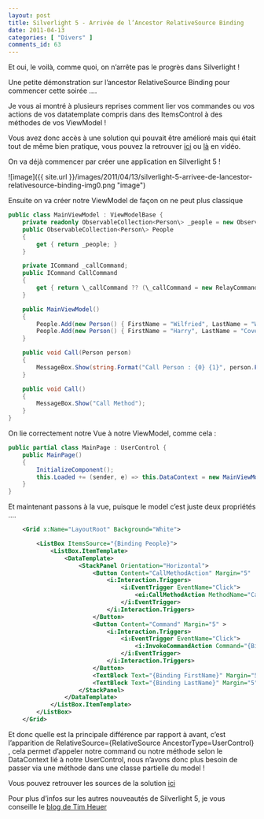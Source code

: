 ```yaml
---
layout: post
title: Silverlight 5 - Arrivée de l’Ancestor RelativeSource Binding
date: 2011-04-13
categories: [ "Divers" ]
comments_id: 63 
---
```


Et oui, le voilà, comme quoi, on n’arrête pas le progrès dans Silverlight !

Une petite démonstration sur l’ancestor RelativeSource Binding pour commencer cette soirée ….

Je vous ai montré à plusieurs reprises comment lier vos commandes ou vos actions de vos datatemplate compris dans des ItemsControl à des méthodes de vos ViewModel !

Vous avez donc accès à une solution qui pouvait être amélioré mais qui était tout de même bien pratique, vous pouvez la retrouver [ici](http://blog.woivre.fr/?p=295) ou [là](http://blog.woivre.fr/?p=501) en vidéo.

On va déjà commencer par créer une application en Silverlight 5 !

![image]({{ site.url }}/images/2011/04/13/silverlight-5-arrivee-de-lancestor-relativesource-binding-img0.png "image")

Ensuite on va créer notre ViewModel de façon on ne peut plus classique

```csharp
public class MainViewModel : ViewModelBase {
    private readonly ObservableCollection<Person\> _people = new ObservableCollection<Person>();
    public ObservableCollection<Person\> People
    {
        get { return _people; }
    }

    private ICommand _callCommand;
    public ICommand CallCommand
    {
        get { return \_callCommand ?? (\_callCommand = new RelayCommand<Person>(Call)); }
    }

    public MainViewModel()
    {
        People.Add(new Person() { FirstName = "Wilfried", LastName = "Woivré" });
        People.Add(new Person() { FirstName = "Harry", LastName = "Cover" });
    }

    public void Call(Person person)
    {
        MessageBox.Show(string.Format("Call Person : {0} {1}", person.FirstName, person.LastName));
    }

    public void Call()
    {
        MessageBox.Show("Call Method");
    }
}
```

On lie correctement notre Vue à notre ViewModel, comme cela :

```csharp
public partial class MainPage : UserControl {
    public MainPage()
    {
        InitializeComponent();
        this.Loaded += (sender, e) => this.DataContext = new MainViewModel();
    }
}
```

Et maintenant passons à la vue, puisque le model c’est juste deux propriétés ….

```xml
    <Grid x:Name="LayoutRoot" Background="White">

        <ListBox ItemsSource="{Binding People}">
            <ListBox.ItemTemplate>
                <DataTemplate>
                    <StackPanel Orientation="Horizontal">
                        <Button Content="CallMethodAction" Margin="5"  >
                            <i:Interaction.Triggers>
                                <i:EventTrigger EventName="Click">
                                    <ei:CallMethodAction MethodName="Call" TargetObject="{Binding DataContext, RelativeSource={RelativeSource AncestorType=UserControl}}" />
                                </i:EventTrigger>
                            </i:Interaction.Triggers>
                        </Button>
                        <Button Content="Command" Margin="5" >
                            <i:Interaction.Triggers>
                                <i:EventTrigger EventName="Click">
                                    <i:InvokeCommandAction Command="{Binding DataContext.CallCommand, RelativeSource={RelativeSource AncestorType=UserControl}}" CommandParameter="{Binding}"/>
                                </i:EventTrigger>
                            </i:Interaction.Triggers>
                        </Button>
                        <TextBlock Text="{Binding FirstName}" Margin="5" />
                        <TextBlock Text="{Binding LastName}" Margin="5" />
                    </StackPanel>
                </DataTemplate>
            </ListBox.ItemTemplate>
        </ListBox>
    </Grid> 
```

Et donc quelle est la principale différence par rapport à avant, c’est l’apparition de RelativeSource={RelativeSource AncestorType=UserControl} , cela permet d’appeler notre command ou notre méthode selon le DataContext lié à notre UserControl, nous n’avons donc plus besoin de passer via une méthode dans une classe partielle du model !

Vous pouvez retrouver les sources de la solution [ici](http://cid-27033cda87e10205.office.live.com/self.aspx/Blog/AncestorRelativeSourceBinding.zip)

Pour plus d’infos sur les autres nouveautés de Silverlight 5, je vous conseille le [blog de Tim Heuer](http://timheuer.com/blog/archive/2011/04/13/whats-new-in-silverlight-5-a-guide.aspx)
